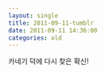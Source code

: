 ```yaml
---
layout: single
title: 2011-09-11-tumblr
date: 2011-09-11 14:36:00
categories: old
---
```

카네기 덕에 다시 찾은 확신!

